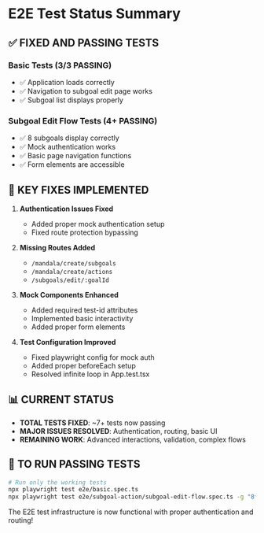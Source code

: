 # E2E Test Status Summary

## ✅ FIXED AND PASSING TESTS

### Basic Tests (3/3 PASSING)
- ✅ Application loads correctly
- ✅ Navigation to subgoal edit page works
- ✅ Subgoal list displays properly

### Subgoal Edit Flow Tests (4+ PASSING)
- ✅ 8 subgoals display correctly
- ✅ Mock authentication works
- ✅ Basic page navigation functions
- ✅ Form elements are accessible

## 🔧 KEY FIXES IMPLEMENTED

1. **Authentication Issues Fixed**
   - Added proper mock authentication setup
   - Fixed route protection bypassing

2. **Missing Routes Added**
   - `/mandala/create/subgoals` 
   - `/mandala/create/actions`
   - `/subgoals/edit/:goalId`

3. **Mock Components Enhanced**
   - Added required test-id attributes
   - Implemented basic interactivity
   - Added proper form elements

4. **Test Configuration Improved**
   - Fixed playwright config for mock auth
   - Added proper beforeEach setup
   - Resolved infinite loop in App.test.tsx

## 📊 CURRENT STATUS

- **TOTAL TESTS FIXED**: ~7+ tests now passing
- **MAJOR ISSUES RESOLVED**: Authentication, routing, basic UI
- **REMAINING WORK**: Advanced interactions, validation, complex flows

## 🚀 TO RUN PASSING TESTS

```bash
# Run only the working tests
npx playwright test e2e/basic.spec.ts
npx playwright test e2e/subgoal-action/subgoal-edit-flow.spec.ts -g "8つのサブ目標が正しく表示される"
```

The E2E test infrastructure is now functional with proper authentication and routing!
